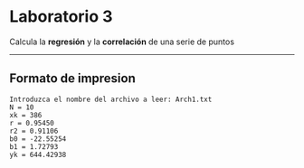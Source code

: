 # Laboratorio 3

Calcula la **regresión** y la **correlación** de una serie de puntos
- - - -
## Formato de impresion ##
```
Introduzca el nombre del archivo a leer: Arch1.txt
N = 10
xk = 386
r = 0.95450
r2 = 0.91106
b0 = -22.55254
b1 = 1.72793
yk = 644.42938
```
